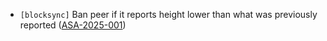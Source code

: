 - `[blocksync]` Ban peer if it reports height lower than what was previously reported
  ([ASA-2025-001](https://github.com/depinnetwork/por-consensus/security/advisories/GHSA-22qq-3xwm-r5x4))
